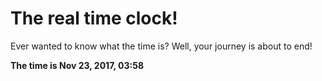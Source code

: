 # The real time clock!

Ever wanted to know what the time is? Well, your journey is about to end!

**The time is Nov 23, 2017, 03:58**